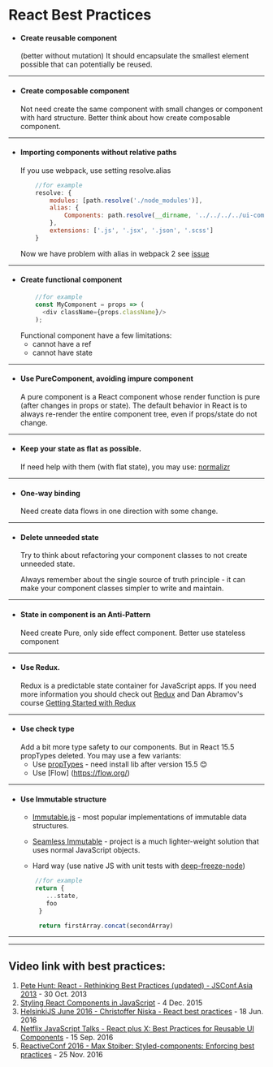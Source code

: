 # React Best Practices
- #### Create reusable component
   (better without mutation)
   It should encapsulate the smallest element possible that can potentially be reused.

 ***

- #### Create composable component
     Not need create the same component with small changes or component with hard structure. Better think about how create composable component.
 ***

- #### Importing components without relative paths
    If you use webpack, use setting resolve.alias

    ```javascript
        //for example
        resolve: {
            modules: [path.resolve('./node_modules')],
            alias: {
                Components: path.resolve(__dirname, '../../../../ui-component/component')
            },
            extensions: ['.js', '.jsx', '.json', '.scss']
        }
    ```
    Now we have problem with alias in webpack 2 see [issue](https://github.com/webpack/webpack/issues/4160#issuecomment-281236136)
***
- #### Create functional component
  ```javascript
      //for example
      const MyComponent = props => (
        <div className={props.className}/>
      );
  ```
  Functional component have a few limitations:
    - cannot have a ref
    - cannot have state

***

- #### Use PureComponent, avoiding impure component
   A pure component is a React component whose render function is pure (after changes in props or state). The default behavior in React is to always re-render the entire component tree, even if props/state do not change.
***

- #### Keep your state as flat as possible.
   If need help with them (with flat state), you may use: [normalizr](https://github.com/paularmstrong/normalizr)

***

- #### One-way binding
   Need create data flows in one direction with some change.

***

- #### Delete unneeded state
   Try to think about refactoring your component classes to not create unneeded state.

   Always remember about the single source of truth principle - it can make your component classes simpler to write and maintain.

***

- #### State in component is an Anti-Pattern
   Need create Pure, only side effect component. Better use stateless component
***

- #### Use Redux.
   Redux is a predictable state container for JavaScript apps.
   If you need more information you should check out [Redux](https://github.com/reactjs/redux) and Dan Abramov's course [Getting Started with Redux](https://egghead.io/courses/getting-started-with-redux)

***

- #### Use check type
   Add a bit more type safety to our components.
   But in React 15.5 propTypes deleted. You may use a few variants:
    - Use [propTypes](https://github.com/reactjs/prop-types) - need install lib after version 15.5 :blush:
    - Use [Flow] (https://flow.org/)

***

- #### Use Immutable structure
   - [Immutable.js](https://github.com/facebook/immutable-js) - most popular implementations of immutable data structures.

   - [Seamless Immutable](https://github.com/rtfeldman/seamless-immutable) - project is a much lighter-weight solution that uses normal JavaScript objects.

   - Hard way (use native JS with unit tests with [deep-freeze-node](https://www.npmjs.com/package/deep-freeze-node))

   ```javascript
       //for example
       return {  
          ...state,
          foo
        }

        return firstArray.concat(secondArray)  
   ```

***


___
## Video link with best practices:

1. [Pete Hunt: React - Rethinking Best Practices (updated) - JSConf.Asia 2013](https://www.youtube.com/watch?v=DgVS-zXgMTk) - 30 Oct. 2013
2. [Styling React Components in JavaScript](https://www.youtube.com/watch?v=0aBv8dsZs84) - 4 Dec. 2015
3. [HelsinkiJS June 2016 - Christoffer Niska - React best practices](https://www.youtube.com/watch?v=qtpRiGifpvY) - 18 Jun. 2016
4. [Netflix JavaScript Talks - React plus X: Best Practices for Reusable UI Components](https://www.youtube.com/watch?v=Yy7gFgETp0o) - 15 Sep. 2016
5. [ReactiveConf 2016 - Max Stoiber: Styled-components: Enforcing best practices](https://www.youtube.com/watch?v=jaqDA7Btm3c) - 25 Nov. 2016
